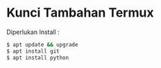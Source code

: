 # Kunci Tambahan Termux

Diperlukan Install : 
```bash
$ apt update && upgrade
$ apt install git
$ apt install python
```
